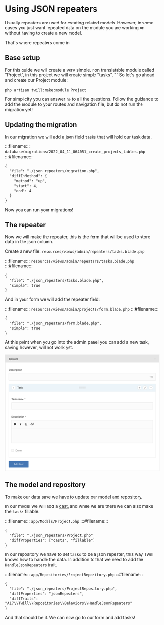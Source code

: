# Using JSON repeaters

Usually repeaters are used for creating related models. However, in some cases you just want
repeated data on the module you are working on without having to create a new model.

That's where repeaters come in.

## Base setup

For this guide we will create a very simple, non translatable module called "Project", in this project
we will create simple "tasks".
""
So let's go ahead and create our Project module:

`php artisan twill:make:module Project`

For simplicity you can answer `no` to all the questions. Follow the guidance to add the module to your
routes and navigation file, but do not run the migration yet!

## Updating the migration

In our migration we will add a json field `tasks` that will hold our task data.

:::filename:::
`database/migrations/2022_04_11_064051_create_projects_tables.php`
:::#filename:::

```phptorch
{
  "file": "./json_repeaters/migration.php",
  "diffInMethod": {
    "method": "up",
    "start": 4,
    "end": 4 
  }
}
```

Now you can run your migrations!

## The repeater

Now we will make the repeater, this is the form that will be used to store data in the json column.

Create a new file: `resources/views/admin/repeaters/tasks.blade.php`

:::filename:::
`resources/views/admin/repeaters/tasks.blade.php`
:::#filename:::

```phptorch
{
  "file": "./json_repeaters/tasks.blade.php",
  "simple": true
}
```

And in your form we will add the repeater field:

:::filename:::
`resources/views/admin/projects/form.blade.php`
:::#filename:::

```phptorch
{
  "file": "./json_repeaters/form.blade.php",
  "simple": true
}
```

At this point when you go into the admin panel you can add a new task, saving however, will not work yet.

![Screenshot form](./json_repeaters/form.png)

## The model and repository

To make our data save we have to update our model and repository.

In our model we will add a [cast](https://laravel.com/docs/10.x/eloquent-mutators#attribute-casting),
and while we are there we can also make the `tasks` fillable.

:::filename:::
`app/Models/Project.php`
:::#filename:::

```phptorch
{
  "file": "./json_repeaters/Project.php",
  "diffProperties": ["casts", "fillable"]
}
```

In our repository we have to set `tasks` to be a json repeater, this way Twill knows how to handle
the data. In addition to that we need to add the `HandleJsonRepeaters` trait.

:::filename:::
`app/Repositories/ProjectRepository.php`
:::#filename:::

```phptorch
{
  "file": "./json_repeaters/ProjectRepository.php",
  "diffProperties": "jsonRepeaters",
  "diffTraits": "A17\\Twill\\Repositories\\Behaviors\\HandleJsonRepeaters"
}
```

And that should be it. We can now go to our form and add tasks!
